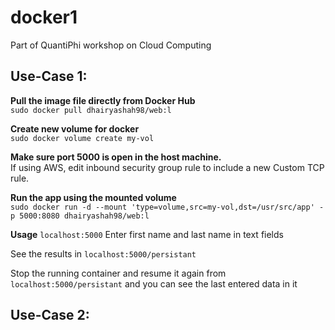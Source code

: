# docker1
Part of QuantiPhi workshop on Cloud Computing

## Use-Case 1:

**Pull the image file directly from Docker Hub**  
`sudo docker pull dhairyashah98/web:l` 

**Create new volume for docker**  
`sudo docker volume create my-vol`

**Make sure port 5000 is open in the host machine.**  
If using AWS, edit inbound security group rule to include a new Custom TCP rule.

**Run the app using the mounted volume**  
`sudo docker run -d --mount 'type=volume,src=my-vol,dst=/usr/src/app' -p 5000:8080 dhairyashah98/web:l`

**Usage**
`localhost:5000`
Enter first name and last name in text fields

See the results in
`localhost:5000/persistant`

Stop the running container and resume it again from
`localhost:5000/persistant`
and you can see the last entered data in it

## Use-Case 2:  

